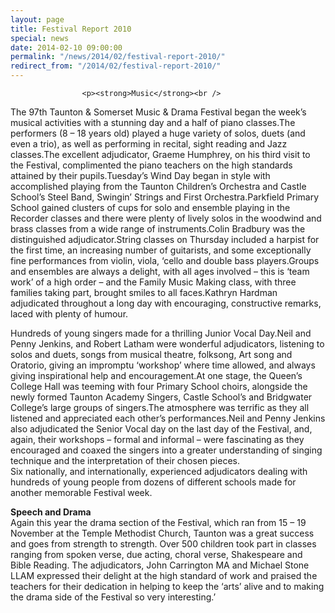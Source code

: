 ```yaml
---
layout: page
title: Festival Report 2010
special: news
date: 2014-02-10 09:00:00
permalink: "/news/2014/02/festival-report-2010/"
redirect_from: "/2014/02/festival-report-2010/"
---
```



                    
                    <p><strong>Music</strong><br />
The 97th Taunton &#038; Somerset Music &#038; Drama Festival began the week’s musical activities with a stunning day and a half of piano classes.The performers (8 – 18 years old) played a huge variety of solos, duets (and even a trio), as well as performing in recital, sight reading and Jazz classes.The excellent adjudicator, Graeme Humphrey, on his third visit to the Festival, complimented the piano teachers on the high standards attained by their pupils.Tuesday’s Wind Day began in style with accomplished playing from the Taunton Children’s Orchestra and Castle School’s Steel Band, Swingin’ Strings and First Orchestra.Parkfield Primary School gained clusters of cups for solo and ensemble playing in the Recorder classes and there were plenty of lively solos in the woodwind and brass classes from a wide range of instruments.Colin Bradbury was the distinguished adjudicator.String classes on Thursday included a harpist for the first time, an increasing number of guitarists, and some exceptionally fine performances from violin, viola, ‘cello and double bass players.Groups and ensembles are always a delight, with all ages involved – this is ‘team work’ of a high order – and the Family Music Making class, with three families taking part, brought smiles to all faces.Kathryn Hardman adjudicated throughout a long day with encouraging, constructive remarks, laced with plenty of humour.</p>
<p>Hundreds of young singers made for a thrilling Junior Vocal Day.Neil and Penny Jenkins, and Robert Latham were wonderful adjudicators, listening to solos and duets, songs from musical theatre, folksong, Art song and Oratorio, giving an impromptu ‘workshop’ where time allowed, and always giving inspirational help and encouragement.At one stage, the Queen’s College Hall was teeming with four Primary School choirs, alongside the newly formed Taunton Academy Singers, Castle School’s and Bridgwater College’s large groups of singers.The atmosphere was terrific as they all listened and appreciated each other’s performances.Neil and Penny Jenkins also adjudicated the Senior Vocal day on the last day of the Festival, and, again, their workshops – formal and informal – were fascinating as they encouraged and coaxed the singers into a greater understanding of singing technique and the interpretation of their chosen pieces.<br />
Six nationally, and internationally, experienced adjudicators dealing with hundreds of young people from dozens of different schools made for another memorable Festival week.</p>
<p><strong>Speech and Drama</strong><br />
Again this year the drama section of the Festival, which ran from 15 &#8211; 19 November at the Temple Methodist Church, Taunton was a great success and goes from strength to strength. Over 500 children took part in classes ranging from spoken verse, due acting, choral verse, Shakespeare and Bible Reading. The adjudicators, John Carrington MA and Michael Stone LLAM expressed their delight at the high standard of work and praised the teachers for their dedication in helping to keep the &#8216;arts&#8217; alive and to making the drama side of the Festival so very interesting.&#8217;</p>

                
